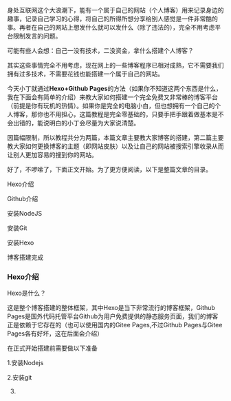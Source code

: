 身处互联网这个大浪潮下，能有一个属于自己的网站（个人博客）用来记录身边的趣事，记录自己学习的心得，将自己的所得所想分享给别人感觉是一件非常酷的事。再者在自己的网站上想发什么就可以发什么（除了违法的），完全不用考虑平台限制发言的问题。

可能有些人会想：自己一没有技术，二没资金，拿什么搭建个人博客？

其实这些事情完全不用考虑，现在网上的一些博客程序已相对成熟，它不需要我们拥有过多技术，不需要花钱也能搭建一个属于自己的网站。

今天小丁就通过**Hexo+Github Pages**的方法（如果你不知道这两个东西是什么，我在下面会有简单的介绍）来教大家如何搭建一个完全免费又非常棒的博客平台（前提是你有玩机的热情）。如果你是完全的电脑小白，但也想拥有一个自己的个人博客，那你也不用担心，这篇教程是完全零基础的，只要手把手跟着做基本是不会出错的，能说明白的小丁会尽量为大家说清楚。

因篇幅限制，所以教程共分为两篇，本篇文章主要教大家博客的搭建，第二篇主要教大家如何更换博客的主题（即网站皮肤）以及让自己的网站被搜索引擎收录从而让别人更加容易的搜到你的网站。

好了，不啰嗦了，下面正文开始。为了更方便阅读，以下是整篇文章的目录。



Hexo介绍

Github介绍

安装NodeJS

安装Git

安装Hexo

博客搭建完成

### Hexo介绍

Hexo是什么？

这是整个博客搭建的整体框架，其中Hexo是当下非常流行的博客框架，Github Pages是国外代码托管平台Github为用户免费提供的静态服务页面，我们的博客正是依赖于它存在的（也可以使用国内的Gitee Pages,不过Github Pages与Gitee Pages各有好坏，这在后面会介绍）

在正式开始搭建前需要做以下准备

1.安装Nodejs

2.安装git

3.



